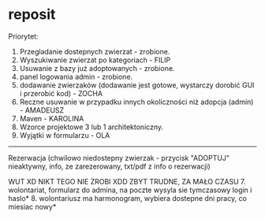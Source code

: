 # reposit

Priorytet:
1. Przegladanie dostepnych zwierzat - zrobione.
2. Wyszukiwanie zwierzat po kategoriach - FILIP
3. Usuwanie z bazy już adoptowanych - zrobione.
4. panel logowania admin - zrobione.
5. dodawanie zwierzaków (dodawanie jest gotowe, wystarczy dorobić GUI i przerobić kod) - ZOCHA
6. Reczne usuwanie w przypadku innych okoliczności niż adopcja (admin) - AMADEUSZ
5. Maven - KAROLINA
6. Wzorce projektowe 3 lub 1 architektoniczny.
7. Wyjątki w formularzu - OLA


-----------------
Rezerwacja (chwilowo niedostepny zwierzak - przycisk "ADOPTUJ" nieaktywny, info, ze zarezerowany, txt/pdf z info o rezerwacji)

WUT XD NIKT TEGO NIE ZROBI XDD ZBYT TRUDNE, ZA MAŁO CZASU
7. wolontariat, formularz do admina, na poczte wysyla sie tymczasowy login i haslo* 
8. wolontariusz ma harmonogram, wybiera dostepne dni pracy, co miesiac nowy*
